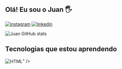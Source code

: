 ## Olá! Eu sou o Juan 🖐️

[![instagram](https://img.shields.io/badge/Instagram-E4405F?style=for-the-badge&logo=instagram&logoColor=white)](https://www.instagram.com/dev_juan1/)
[![linkedin](https://img.shields.io/badge/LinkedIn-0077B5?style=for-the-badge&logo=linkedin&logoColor=white)](https://www.linkedin.com/in/juan-gabriel-223331277)

![Juan GitHub stats](https://github-readme-stats.vercel.app/api?username=JuanGabrielPereiraAugusto&show_icons=true&theme=radical)

## Tecnologias que estou aprendendo

<div style="display: inline_block">
  <img align="center" alt="HTML" src="<img src="https://img.shields.io/badge/HTML5-E34F26?style=for-the-badge&logo=html5&logoColor=white" alt="HTML5"/>" />
</div><br/>
